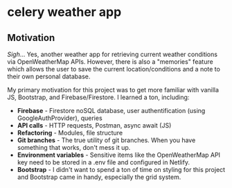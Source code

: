 # celery weather app
## Motivation

*Sigh*... Yes, another weather app for retrieving current weather conditions via OpenWeatherMap APIs. However, there is also a "memories" feature which allows the user to save the current location/conditions and a note to their own personal database. 

My primary motivation for this project was to get more familiar with vanilla JS, Bootstrap, and Firebase/Firestore. I learned a ton, including: 

* **Firebase** - Firestore noSQL database, user authentification (using GoogleAuthProvider), queries
* **API calls** - HTTP requests, Postman, async await (JS)
* **Refactoring** - Modules, file structure
* **Git branches** - The true utility of git branches. When you have something that works, don't mess it up.
* **Environment variables** - Sensitive items like the OpenWeatherMap API key need to be stored in a .env file and configured in Netlify.
* **Bootstrap** - I didn't want to spend a ton of time on styling for this project and Bootstrap came in handy, especially the grid system.
